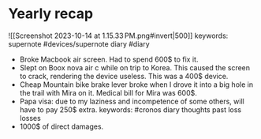 # Yearly recap
![[Screenshot 2023-10-14 at 1.15.33 PM.png#invert|500]]
keywords: supernote #devices/supernote diary #diary 

- Broke Macbook air screen. Had to spend 600$ to fix it.
- Slept on Boox nova air c while on trip to Korea. This caused the screen to crack, rendering the device useless. This was a 400$ device.
- Cheap Mountain bike brake lever broke when I drove it into a big hole in the trail with Mira on it. Medical bill for Mira was 600$.
- Papa visa: due to my laziness and incompetence of some others, will have to pay 250$ extra.
keywords: #cronos diary thoughts past loss losses
- 1000$ of direct damages.